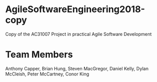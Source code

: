 # AgileSoftwareEngineering2018-copy
Copy of the AC31007 Project in practical Agile Software Development

# Team Members
Anthony Capper, Brian Hung, Steven MacGregor, Daniel Kelly, Dylan McCleish, Peter McCartney, Conor King
